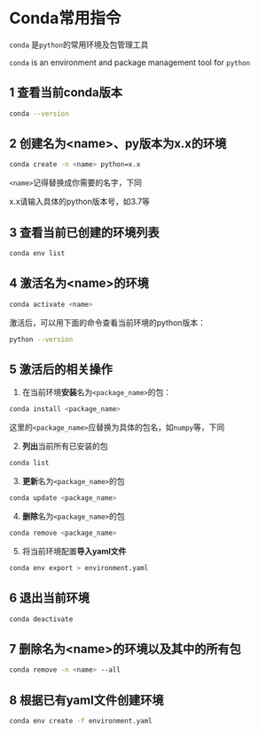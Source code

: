 # Conda常用指令

`conda` 是`python`的常用环境及包管理工具

`conda` is an environment and package management tool for `python`



## 1 查看当前conda版本

```bash
conda --version
```



## 2 创建名为\<name\>、py版本为x.x的环境

```bash
conda create -n <name> python=x.x
```

`<name>`记得替换成你需要的名字，下同

x.x请输入具体的python版本号，如3.7等



## 3 查看当前已创建的环境列表

```bash
conda env list
```



## 4 激活名为\<name\>的环境

```bash
conda activate <name>
```

激活后，可以用下面的命令查看当前环境的python版本：

```bash
python --version
```



## 5 激活后的相关操作

1. 在当前环境**安装**名为`<package_name>`的包：

```bash
conda install <package_name>
```

​	这里的`<package_name>`应替换为具体的包名，如`numpy`等，下同

2. **列出**当前所有已安装的包

```bash
conda list
```

3. **更新**名为`<package_name>`的包

```bash
conda update <package_name>
```

4. **删除**名为`<package_name>`的包

```bash
conda remove <package_name>
```

5. 将当前环境配置**导入yaml文件**

```bash
conda env export > environment.yaml
```



## 6 退出当前环境

```bash
conda deactivate
```



## 7 删除名为\<name\>的环境以及其中的所有包

```bash
conda remove -n <name> --all
```



## 8 根据已有yaml文件创建环境

```bash
conda env create -f environment.yaml
```

